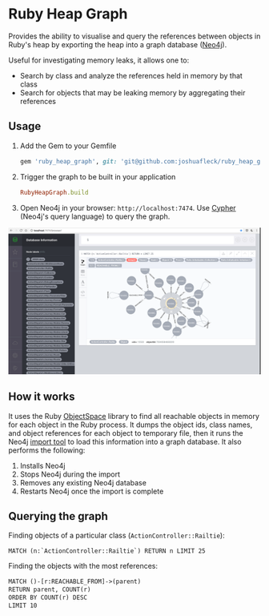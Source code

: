 # Ruby Heap Graph

Provides the ability to visualise and query the references between objects in Ruby's heap by exporting the heap into a graph database ([Neo4j](https://neo4j.com/)).

Useful for investigating memory leaks, it allows one to:

- Search by class and analyze the references held in memory by that class
- Search for objects that may be leaking memory by aggregating their references

## Usage

1. Add the Gem to your Gemfile

    ```ruby
    gem 'ruby_heap_graph', git: 'git@github.com:joshuafleck/ruby_heap_graph.git'
    ```

1. Trigger the graph to be built in your application

    ```ruby
    RubyHeapGraph.build
    ```

1. Open Neo4j in your browser: `http://localhost:7474`. Use [Cypher](https://neo4j.com/developer/cypher-query-language/) (Neo4j's query language) to query the graph.

![Graph](./graph.png)

## How it works

It uses the Ruby [ObjectSpace](http://ruby-doc.org/stdlib-2.1.0/libdoc/objspace/rdoc/ObjectSpace.html) library to find all reachable objects in memory for each object in the Ruby process. It dumps the object ids, class names, and object references for each object to temporary file, then it runs the Neo4j [import tool](http://neo4j.com/docs/operations-manual/current/tutorial/import-tool/) to load this information into a graph database. It also performs the following:

1. Installs Neo4j
1. Stops Neo4j during the import
1. Removes any existing Neo4j database
1. Restarts Neo4j once the import is complete

## Querying the graph

Finding objects of a particular class (`ActionController::Railtie`):

```cypher
MATCH (n:`ActionController::Railtie`) RETURN n LIMIT 25
```

Finding the objects with the most references:

```cypher
MATCH ()-[r:REACHABLE_FROM]->(parent)
RETURN parent, COUNT(r)
ORDER BY COUNT(r) DESC
LIMIT 10
```
